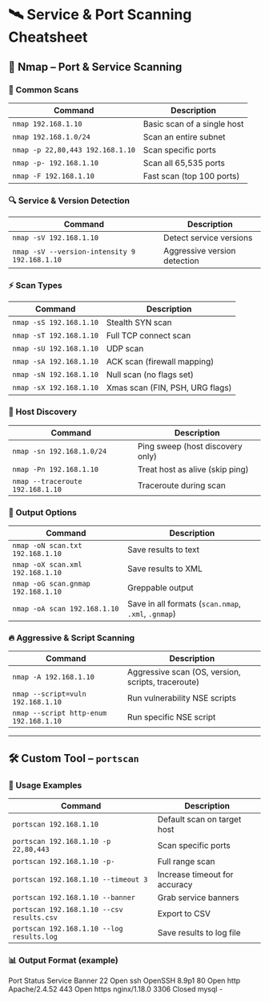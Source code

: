 # 🛰️ Service & Port Scanning Cheatsheet

## 🔎 Nmap – Port & Service Scanning

### 🎯 Common Scans
| Command | Description |
|---|---|
| `nmap 192.168.1.10` | Basic scan of a single host |
| `nmap 192.168.1.0/24` | Scan an entire subnet |
| `nmap -p 22,80,443 192.168.1.10` | Scan specific ports |
| `nmap -p- 192.168.1.10` | Scan all 65,535 ports |
| `nmap -F 192.168.1.10` | Fast scan (top 100 ports) |

### 🔍 Service & Version Detection
| Command | Description |
|---|---|
| `nmap -sV 192.168.1.10` | Detect service versions |
| `nmap -sV --version-intensity 9 192.168.1.10` | Aggressive version detection |

### ⚡ Scan Types
| Command | Description |
|---|---|
| `nmap -sS 192.168.1.10` | Stealth SYN scan |
| `nmap -sT 192.168.1.10` | Full TCP connect scan |
| `nmap -sU 192.168.1.10` | UDP scan |
| `nmap -sA 192.168.1.10` | ACK scan (firewall mapping) |
| `nmap -sN 192.168.1.10` | Null scan (no flags set) |
| `nmap -sX 192.168.1.10` | Xmas scan (FIN, PSH, URG flags) |

### 🔧 Host Discovery
| Command | Description |
|---|---|
| `nmap -sn 192.168.1.0/24` | Ping sweep (host discovery only) |
| `nmap -Pn 192.168.1.10` | Treat host as alive (skip ping) |
| `nmap --traceroute 192.168.1.10` | Traceroute during scan |

### 📄 Output Options
| Command | Description |
|---|---|
| `nmap -oN scan.txt 192.168.1.10` | Save results to text |
| `nmap -oX scan.xml 192.168.1.10` | Save results to XML |
| `nmap -oG scan.gnmap 192.168.1.10` | Greppable output |
| `nmap -oA scan 192.168.1.10` | Save in all formats (`scan.nmap`, `.xml`, `.gnmap`) |

### 🔥 Aggressive & Script Scanning
| Command | Description |
|---|---|
| `nmap -A 192.168.1.10` | Aggressive scan (OS, version, scripts, traceroute) |
| `nmap --script=vuln 192.168.1.10` | Run vulnerability NSE scripts |
| `nmap --script http-enum 192.168.1.10` | Run specific NSE script |

---

## 🛠️ Custom Tool – `portscan`

### 🎯 Usage Examples
| Command | Description |
|---|---|
| `portscan 192.168.1.10` | Default scan on target host |
| `portscan 192.168.1.10 -p 22,80,443` | Scan specific ports |
| `portscan 192.168.1.10 -p-` | Full range scan |
| `portscan 192.168.1.10 --timeout 3` | Increase timeout for accuracy |
| `portscan 192.168.1.10 --banner` | Grab service banners |
| `portscan 192.168.1.10 --csv results.csv` | Export to CSV |
| `portscan 192.168.1.10 --log results.log` | Save results to log file |

### 📊 Output Format (example)
Port Status Service Banner
22 Open ssh OpenSSH 8.9p1
80 Open http Apache/2.4.52
443 Open https nginx/1.18.0
3306 Closed mysql -
